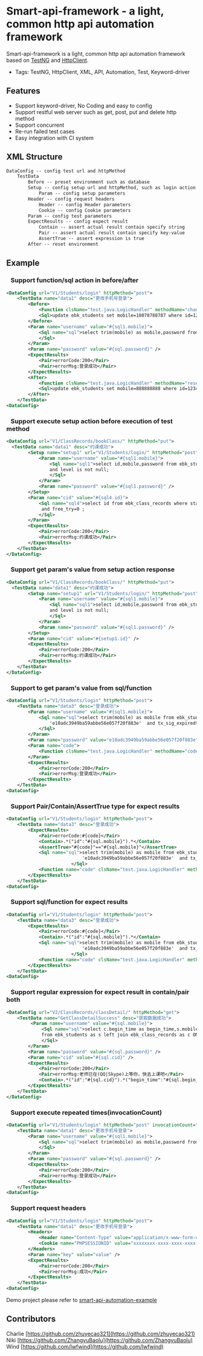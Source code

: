 # Smart-api-framework - a light, common http api automation framework

Smart-api-framework is a light, common http api automation framework based on [TestNG](http://testng.org/doc/index.html) and [HttpClient](http://hc.apache.org/httpcomponents-client-ga/).

* Tags: TestNG, HttpClient, XML, API, Automation, Test, Keyword-driver

## Features

* Support keyword-driver, No Coding and easy to config
* Support restful web server such as get, post, put and delete http method
* Support concurrent
* Re-run failed test cases
* Easy integration with CI system

## XML Structure
```xml
DataConfig -- config test url and httpMethod
    TestData
        Before -- preset environment such as database
        Setup -- config setup url and httpMethod, such as login action
            Param -- config setup parameters
        Header -- config request headers 
            Header -- config Header parameters
            Cookie -- config Cookie parameters
        Param -- config test parameters
        ExpectResults -- config expect result
            Contain	-- assert actual result contain specify string
            Pair -- assert actual result contain specify key-value
            AssertTrue -- assert expression is true
        After -- reset environment
```
## Example
### &nbsp;&nbsp; Support function/sql action in before/after
```xml
<DataConfig url="V1/Students/login" httpMethod="post">
    <TestData name="data1" desc="更改手机号登录">
        <Before>
            <Function clsName="test.java.LogicHandler" methodName="changeStudentsMobile"/>
            <Sql>update ebk_students set mobile=18078788787 where id=123456;</Sql>
        </Before>
        <Param name="username" value="#{sql1.mobile}">
            <Sql name="sql">select trim(mobile) as mobile,password from ebk_students where id=123456;
            </Sql>
        </Param>
        <Param name="password" value="#{sql.password}" />
        <ExpectResults>
            <Pair>errorCode:200</Pair>
            <Pair>errorMsg:登录成功</Pair>
        </ExpectResults>
        <After>
            <Function clsName="test.java.LogicHandler" methodName="resertStudentMobile"/>
            <Sql>update ebk_students set mobile=888888888 where id=123456;</Sql>
        </After>
    </TestData>
<DataConfig>
```

### &nbsp;&nbsp; Support execute setup action before execution of test method
```xml
<DataConfig url="V1/ClassRecords/bookClass/" httpMethod="put">
  <TestData name="data1" desc="约课成功">
        <Setup name="setup1" url="V1/Students/login/" httpMethod="post">
            <Param name="username" value="#{sql1.mobile}">
                <Sql name="sql1">select id,mobile,password from ebk_students where status=1 and acoin>100 
                and level is not null;
                </Sql>
            </Param>
            <Param name="password" value="#{sql1.password}" />
        </Setup>
        <Param name="cid" value="#{sql4.id}">
            <Sql name="sql4">select id from ebk_class_records where status=0 and begin_time>unix_timestamp()
             and free_try=0 ;
            </Sql>
        </Param>
        <ExpectResults>
            <Pair>errorCode:200</Pair>
            <Pair>errorMsg:约课成功</Pair>
        </ExpectResults>
    </TestData>
</DataConfig>
```

### &nbsp;&nbsp; Support get param's value from setup action response
```xml
<DataConfig url="V1/ClassRecords/bookClass/" httpMethod="put">
  <TestData name="data1" desc="约课成功">
        <Setup name="setup1" url="V1/Students/login/" httpMethod="post">
            <Param name="username" value="#{sql1.mobile}">
                <Sql name="sql1">select id,mobile,password from ebk_students where status=1 and acoin>100 
                and level is not null;
                </Sql>
            </Param>
            <Param name="password" value="#{sql1.password}" />
        </Setup>
        <Param name="cid" value="#{setup1.id}" />
        <ExpectResults>
            <Pair>errorCode:200</Pair>
            <Pair>errorMsg:约课成功</Pair>
        </ExpectResults>
    </TestData>
</DataConfig>
```

### &nbsp;&nbsp; Support to get param's value from sql/function
```xml
<DataConfig url="V1/Students/login" httpMethod="post">
    <TestData name="data3" desc="登录成功">
        <Param name="username" value="#{sql1.mobile}">
            <Sql name="sql">select trim(mobile) as mobile from ebk_students where password =
                'e10adc3949ba59abbe56e057f20f883e'  and tx_sig_expiredtime> curdate()+86400;
            </Sql>
        </Param>
        <Param name="password" value="e10adc3949ba59abbe56e057f20f883e" />
        <Param name="code">
            <Function clsName="test.java.LogicHandler" methodName="codeGenerator" />
        </Param>
        <ExpectResults>
            <Pair>errorCode:200</Pair>
            <Pair>errorMsg:登录成功</Pair>
        </ExpectResults>
    </TestData>  
<DataConfig>
```

### &nbsp;&nbsp; Support Pair/Contain/AssertTrue type for expect results
```xml
<DataConfig url="V1/Students/login" httpMethod="post">
    <TestData name="data3" desc="登录成功">
        <ExpectResults>
            <Pair>errorCode:#{code}</Pair>
            <Contain>.*("id":"#{sql.mobile}").*</Contain>
            <AssertTrue>"#{code}"=="#{sql.mobile}"</AssertTrue>
            <Sql name="sql">select trim(mobile) as mobile from ebk_students where password =
                            'e10adc3949ba59abbe56e057f20f883e'  and tx_sig_expiredtime> curdate()+86400;
                        </Sql>
            <Function name="code" clsName="test.java.LogicHandler" methodName="codeGenerator" />
        </ExpectResults>
    </TestData>  
<DataConfig>
```

### &nbsp;&nbsp; Support sql/function for expect results
```xml
<DataConfig url="V1/Students/login" httpMethod="post">
    <TestData name="data3" desc="登录成功">
        <ExpectResults>
            <Pair>errorCode:#{code}</Pair>
            <Contain>.*("id":"#{sql.mobile}").*</Contain>
            <Sql name="sql">select trim(mobile) as mobile from ebk_students where password =
                            'e10adc3949ba59abbe56e057f20f883e'  and tx_sig_expiredtime> curdate()+86400;
                        </Sql>
            <Function name="code" clsName="test.java.LogicHandler" methodName="codeGenerator" />
        </ExpectResults>
    </TestData>  
<DataConfig>
```

### &nbsp;&nbsp; Support regular expression for expect result in contain/pair both 
```xml
<DataConfig url="V2/ClassRecords/classDetail/" httpMethod="get">
    <TestData name="GetClassDetailSuccess" desc="获取数据成功">
         <Param name="username" value="#{sql.mobile}">
             <Sql name="sql">select c.begin_time as begin_time,s.mobile as mobile ,password,c.id as cid 
             from ebk_students as s left join ebk_class_records as c ON s.id = c.sid limit 100;
             </Sql>
        </Param>
        <Param name="password" value="#{sql.password}" />
        <Param name="cid" value="#{sql.cid}" />
        <ExpectResults>
            <Pair>errorCode:200</Pair>
            <Pair>errorMsg:老师已在(QQ|Skype)上等你，快去上课吧</Pair>
            <Contain>.*("id":"#{sql.cid}").*("begin_time":"#{sql.begin_time}").*</Contain>
        </ExpectResults>
    </TestData>
</DataConfig>
```

### &nbsp;&nbsp; Support execute repeated times(invocationCount)
```xml
<DataConfig url="V1/Students/login" httpMethod="post" invocationCount="2000">
    <TestData name="data1" desc="更改手机号登录">
        <Param name="username" value="#{sql1.mobile}">
            <Sql name="sql">select trim(mobile) as mobile,password from ebk_students where id=123456;
            </Sql>
        </Param>
        <Param name="password" value="#{sql.password}" />
        <ExpectResults>
            <Pair>errorCode:200</Pair>
            <Pair>errorMsg:登录成功</Pair>
        </ExpectResults>
    </TestData>
<DataConfig>
```

### &nbsp;&nbsp; Support request headers
```xml
<DataConfig url="V1/Students/login" httpMethod="post">
    <TestData name="data1" desc="更改手机号登录">
        <Headers>
            <Header name="Content-Type" value="application/x-www-form-urlencoded;charset=UTF-8" />
            <Cookie name="PHPSESSIONID" value="xxxxxxxx-xxxx-xxxx-xxxx-xxxxxxxxxxxx" />
        </Headers>
        <Param name="key" value="value" />
        <ExpectResults>
            <Pair>errorCode:200</Pair>
            <Pair>errorMsg:成功</Pair>
        </ExpectResults>
    </TestData>
<DataConfig>
```

Demo project please refer to  [smart-api-automation-example](https://github.com/lwfwind/smart-api-automation-example)

## Contributors
   Charlie [https://github.com/zhuyecao321](https://github.com/zhuyecao321)<br/>
   Niki    [https://github.com/ZhangyuBaolu](https://github.com/ZhangyuBaolu)<br/>
   Wind    [https://github.com/lwfwind](https://github.com/lwfwind)<br/>